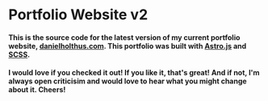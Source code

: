 # Portfolio Website v2

#### This is the source code for the latest version of my current portfolio website, [danielholthus.com](https://www.danielholthus.com/). This portfolio was built with [Astro.js](https://astro.build/) and [SCSS](https://sass-lang.com/). 

#### I would love if you checked it out! If you like it, that's great! And if not, I'm always open criticisim and would love to hear what you might change about it. Cheers!

